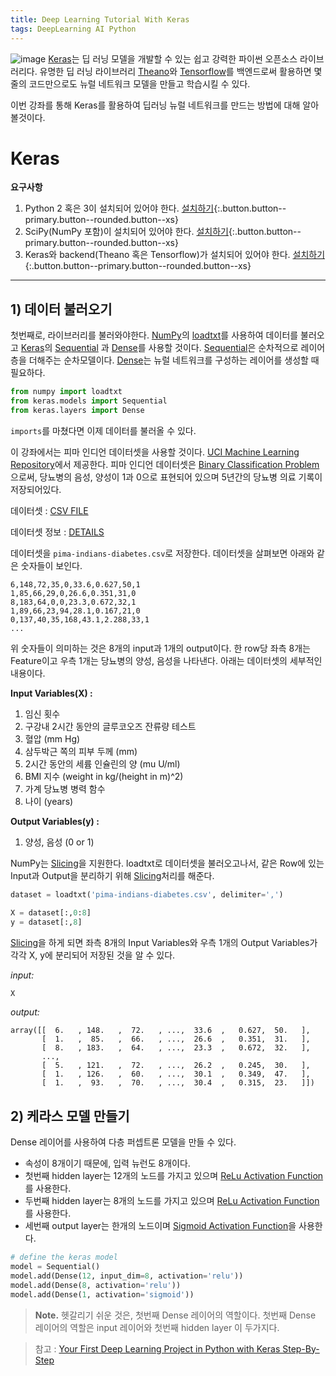```yaml
---
title: Deep Learning Tutorial With Keras
tags: DeepLearning AI Python
---
```

![image](https://s3.amazonaws.com/keras.io/img/keras-logo-2018-large-1200.png)
[Keras](https://keras.io/)는 딥 러닝 모델을 개발할 수 있는 쉽고 강력한 파이썬 오픈소스 라이브러리다. 유명한 딥 러닝 라이브러리 [Theano](https://machinelearningmastery.com/introduction-python-deep-learning-library-theano/)와 [Tensorflow](https://machinelearningmastery.com/introduction-python-deep-learning-library-tensorflow/)를 백엔드로써 활용하면 몇 줄의 코드만으로도 뉴럴 네트워크 모델을 만들고 학습시킬 수 있다.

이번 강좌를 통해 Keras를 활용하여 딥러닝 뉴럴 네트워크를 만드는 방법에 대해 알아볼것이다.

<!--more-->
# Keras
**요구사항**

1. Python 2 혹은 3이 설치되어 있어야 한다. [설치하기](https://www.python.org/downloads/){:.button.button--primary.button--rounded.button--xs}
2. SciPy(NumPy 포함)이 설치되어 있어야 한다. [설치하기](https://www.scipy.org/install.html){:.button.button--primary.button--rounded.button--xs}
3. Keras와 backend(Theano 혹은 Tensorflow)가 설치되어 있어야 한다. [설치하기](https://keras.io/#installation){:.button.button--primary.button--rounded.button--xs}

---
## 1) 데이터 불러오기
첫번째로, 라이브러리를 불러와야한다. [NumPy](https://www.numpy.org/)의 [loadtxt](https://docs.scipy.org/doc/numpy/reference/generated/numpy.loadtxt.html)를 사용하여 데이터를 불러오고 [Keras](https://keras.io/)의 [Sequential](https://keras.io/models/sequential/) 과 [Dense](https://keras.io/layers/core/)를 사용할 것이다. [Sequential](https://keras.io/models/sequential/)은 순차적으로 레이어 층을 더해주는 순차모델이다. [Dense](https://keras.io/layers/core/)는 뉴럴 네트워크를 구성하는 레이어를 생성할 때 필요하다.

```python
from numpy import loadtxt
from keras.models import Sequential
from keras.layers import Dense
```
`imports`를 마쳤다면 이제 데이터를 불러올 수 있다.

이 강좌에서는 피마 인디언 데이터셋을 사용할 것이다. [UCI Machine Learning Repository](https://archive.ics.uci.edu/ml/index.php)에서 제공한다. 피마 인디언 데이터셋은 [Binary Classification Problem](https://en.wikipedia.org/wiki/Binary_classification)으로써, 당뇨병의 음성, 양성이 1과 0으로 표현되어 있으며 5년간의 당뇨병 의료 기록이 저장되어있다.

데이터셋
: [CSV FILE](https://raw.githubusercontent.com/jbrownlee/Datasets/master/pima-indians-diabetes.data.csv)

데이터셋 정보
: [DETAILS](https://raw.githubusercontent.com/jbrownlee/Datasets/master/pima-indians-diabetes.names)

데이터셋을 `pima-indians-diabetes.csv`로 저장한다. 데이터셋을 살펴보면 아래와 같은 숫자들이 보인다.
```
6,148,72,35,0,33.6,0.627,50,1
1,85,66,29,0,26.6,0.351,31,0
8,183,64,0,0,23.3,0.672,32,1
1,89,66,23,94,28.1,0.167,21,0
0,137,40,35,168,43.1,2.288,33,1
...
```

위 숫자들이 의미하는 것은 8개의 input과 1개의 output이다. 한 row당 좌측 8개는 Feature이고 우측 1개는 당뇨병의 양성, 음성을 나타낸다. 아래는 데이터셋의 세부적인 내용이다.

**Input Variables(X) :**
1. 임신 횟수
2. 구강내 2시간 동안의 글루코오즈 잔류량 테스트
3. 혈압 (mm Hg)
4. 삼두박근 쪽의 피부 두께 (mm)
5. 2시간 동안의 세륨 인슐린의 양 (mu U/ml)
6. BMI 지수 (weight in kg/(height in m)^2)
7. 가계 당뇨병 병력 함수
8. 나이 (years)

**Output Variables(y) :**
1. 양성, 음성 (0 or 1)

NumPy는 [Slicing](https://docs.scipy.org/doc/numpy-1.13.0/reference/arrays.indexing.html)을 지원한다. loadtxt로 데이터셋을 불러오고나서, 같은 Row에 있는 Input과 Output을 분리하기 위해 [Slicing](https://docs.scipy.org/doc/numpy-1.13.0/reference/arrays.indexing.html)처리를 해준다. 
```python
dataset = loadtxt('pima-indians-diabetes.csv', delimiter=',')

X = dataset[:,0:8]
y = dataset[:,8]
```
[Slicing](https://docs.scipy.org/doc/numpy-1.13.0/reference/arrays.indexing.html)을 하게 되면 좌측 8개의 Input Variables와 우측 1개의 Output Variables가 각각 X, y에 분리되어 저장된 것을 알 수 있다.

*input:*
```python
X
```
*output:*
```
array([[  6.   , 148.   ,  72.   , ...,  33.6  ,   0.627,  50.   ],
       [  1.   ,  85.   ,  66.   , ...,  26.6  ,   0.351,  31.   ],
       [  8.   , 183.   ,  64.   , ...,  23.3  ,   0.672,  32.   ],
       ...,
       [  5.   , 121.   ,  72.   , ...,  26.2  ,   0.245,  30.   ],
       [  1.   , 126.   ,  60.   , ...,  30.1  ,   0.349,  47.   ],
       [  1.   ,  93.   ,  70.   , ...,  30.4  ,   0.315,  23.   ]])
```

## 2) 케라스 모델 만들기
Dense 레이어를 사용하여 다층 퍼셉트론 모델을 만들 수 있다.
- 속성이 8개이기 때문에, 입력 뉴런도 8개이다.
- 첫번째 hidden layer는 12개의 노드를 가지고 있으며 [ReLu Activation Function](https://machinelearningmastery.com/rectified-linear-activation-function-for-deep-learning-neural-networks/)를 사용한다.
- 두번째 hidden layer는 8개의 노드를 가지고 있으며 [ReLu Activation Function](https://machinelearningmastery.com/rectified-linear-activation-function-for-deep-learning-neural-networks/)를 사용한다.
- 세번째 output layer는 한개의 노드이며 [Sigmoid Activation Function](https://towardsdatascience.com/activation-functions-neural-networks-1cbd9f8d91d6)을 사용한다.
```python
# define the keras model
model = Sequential()
model.add(Dense(12, input_dim=8, activation='relu'))
model.add(Dense(8, activation='relu'))
model.add(Dense(1, activation='sigmoid'))
```
> **Note.** 헷갈리기 쉬운 것은, 첫번째 Dense 레이어의 역할이다. 첫번째 Dense 레이어의 역할은 input 레이어와 첫번째 hidden layer 이 두가지다.

> 참고 : [Your First Deep Learning Project in Python with Keras Step-By-Step](https://machinelearningmastery.com/tutorial-first-neural-network-python-keras/)